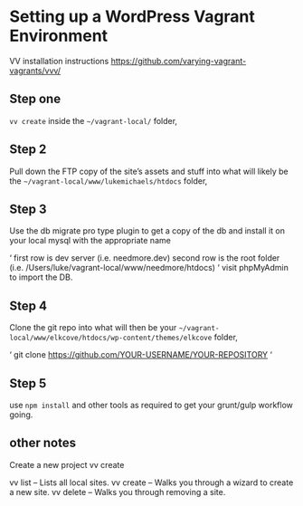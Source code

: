 
# Setting up a WordPress Vagrant Environment
VV installation instructions https://github.com/varying-vagrant-vagrants/vvv/

## Step one
`
vv create
`
inside the
`
~/vagrant-local/
`
folder, 


## Step 2 
Pull down the FTP copy of the site’s assets and stuff into what will likely be the
`
~/vagrant-local/www/lukemichaels/htdocs
`
folder, 


## Step 3 
Use the db migrate pro type plugin to get a copy of the db and install it on your local mysql with the appropriate name

‘
first row is dev server (i.e. needmore.dev)
second row is the root folder (i.e. /Users/luke/vagrant-local/www/needmore/htdocs)
‘
visit phpMyAdmin to import the DB.


## Step 4
Clone the git repo into what will then be your
`
~/vagrant-local/www/elkcove/htdocs/wp-content/themes/elkcove
`
folder,

‘
git clone https://github.com/YOUR-USERNAME/YOUR-REPOSITORY
‘


## Step 5 
use
`
npm install
`
and other tools as required to get your grunt/gulp workflow going.

## other notes

Create a new project
vv create

vv list – Lists all local sites.
vv create – Walks you through a wizard to create a new site.
vv delete – Walks you through removing a site.
